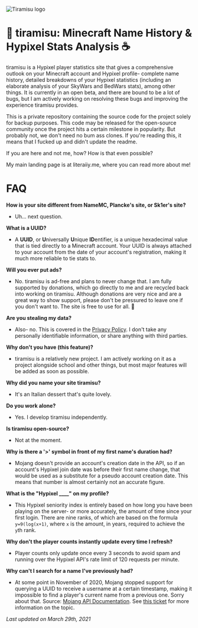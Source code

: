 ![Tiramisu logo](https://raw.githubusercontent.com/gist/literaiiy/a5151734080232985c55f7753dcc417d/raw/fa23a4507d1e34da1579afd26719cc47297153da/tiramisuFullText.svg)
# 🍰 tiramisu: Minecraft Name History & Hypixel Stats Analysis ☕
tiramisu is a Hypixel player statistics site that gives a comprehensive outlook on your Minecraft account and Hypixel profile- complete name history, detailed breakdowns of your Hypixel statistics (including an elaborate analysis of your SkyWars and BedWars stats), among other things. It is currently in an open beta, and there are bound to be a lot of bugs, but I am actively working on resolving these bugs and improving the experience tiramisu provides.

This is a private repository containing the source code for the project solely for backup purposes. This code may be released for the open-source community once the project hits a certain milestone in popularity. But probably not, we don't need no bum ass clones. If you're reading this, it means that I fucked up and didn't update the readme.

If you are here and not me, how? How is that even possible?

My main landing page is at literaiiy.me, where you can read more about me!


# FAQ

**How is your site different from NameMC, Plancke's site, or Sk1er's site?**
- Uh... next question. 

**What is a UUID?**
- A **UUID**, or **U**niversally **U**nique **ID**entifier, is a unique hexadecimal value that is tied directly to a Minecraft account. Your UUID is always attached to your account from the date of your account's registration, making it much more reliable to tie stats to.

**Will you ever put ads?**
- No. tiramisu is ad-free and plans to never change that. I am fully supported by donations, which go directly to me and are recycled back into working on tiramisu. Although donations are very nice and are a great way to show support, please don't be pressured to leave one if you don't want to. The site is free to use for all. :slightly_smiling_face:

**Are you stealing my data?**
- Also- no. This is covered in the [Privacy Policy](404.html). I don't take any personally identifiable information, or share anything with third parties.

**Why don't you have (this feature)?**
- tiramisu is a relatively new project. I am actively working on it as a project alongside school and other things, but most major features will be added as soon as possible.

**Why did you name your site tiramisu?**
- It's an Italian dessert that's quite lovely.

**Do you work alone?**
- Yes. I develop tiramisu independently.

**Is tiramisu open-source?**
- Not at the moment.

**Why is there a '>' symbol in front of my first name's duration had?**
- Mojang doesn't provide an account's creation date in the API, so if an account's Hypixel join date was before their first name change, that would be used as a substitute for a pseudo account creation date. This means that number is almost certainly not an accurate figure.

**What is the "Hypixel ____" on my profile?**
- This Hypixel seniority index is entirely based on how long you have been playing on the server- or more accurately, the amount of time since your first login. There are nine ranks, of which are based on the formula `y=9(log(x+1)`, where `x` is the amount, in years, required to achieve the `y`th rank.

**Why don't the player counts instantly update every time I refresh?**
- Player counts only update once every 3 seconds to avoid spam and running over the Hypixel API's rate limit of 120 requests per minute.

**Why can't I search for a name I've previously had?**
- At some point in November of 2020, Mojang stopped support for querying a UUID to receive a username at a certain timestamp, making it impossible to find a player's current name from a previous one. Sorry about that. Source: [Mojang API Documentation](https://wiki.vg/Mojang_API). See [this ticket](https://bugs.mojang.com/browse/WEB-3367) for more information on the topic.

*Last updated on March 29th, 2021*
